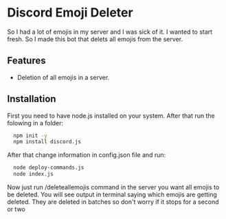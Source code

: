 
# Discord Emoji Deleter

So I had a lot of emojis in my server and I was sick of it. I wanted to start fresh. So I made this bot that delets all emojis from the server.



## Features

- Deletion of all emojis in a server. 


## Installation

First you need to have node.js installed on your system. After that run the folowing in a folder:

```bash
  npm init -y
  npm install discord.js
  ```
After that change information in config.json file and run:

```bash
  node deploy-commands.js
  node index.js
  ```

  Now just run /deleteallemojis command in the server you want all emojis to be deleted. You will see output in terminal saying which emojis are getting deleted. They are deleted in batches so don't worry if it stops for a second or two